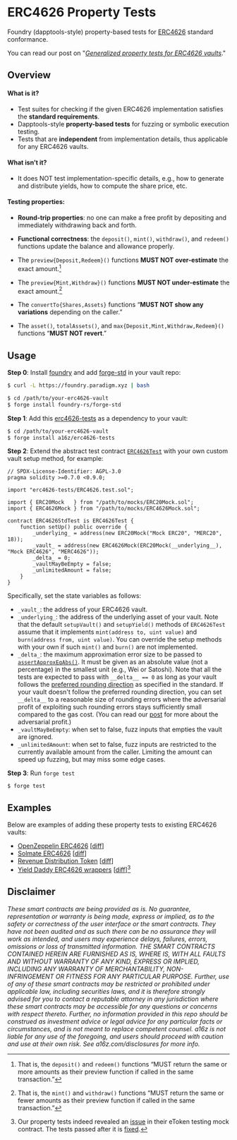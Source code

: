 # ERC4626 Property Tests

Foundry (dapptools-style) property-based tests for [ERC4626] standard conformance.

[ERC4626]: <https://eips.ethereum.org/EIPS/eip-4626>

You can read our post on "_[Generalized property tests for ERC4626 vaults][post]_."

[post]: <https://a16zcrypto.com/generalized-property-tests-for-erc4626-vaults>

## Overview

#### What is it?
- Test suites for checking if the given ERC4626 implementation satisfies the **standard requirements**.
- Dapptools-style **property-based tests** for fuzzing or symbolic execution testing.
- Tests that are **independent** from implementation details, thus applicable for any ERC4626 vaults.

#### What isn’t it?
- It does NOT test implementation-specific details, e.g., how to generate and distribute yields, how to compute the share price, etc.

#### Testing properties:

- **Round-trip properties**: no one can make a free profit by depositing and immediately withdrawing back and forth.

- **Functional correctness**: the `deposit()`, `mint()`, `withdraw()`, and `redeem()` functions update the balance and allowance properly.

- The `preview{Deposit,Redeem}()` functions **MUST NOT over-estimate** the exact amount.[^1]

[^1]: That is, the `deposit()` and `redeem()` functions “MUST return the same or more amounts as their preview function if called in the same transaction.”

- The `preview{Mint,Withdraw}()` functions **MUST NOT under-estimate** the exact amount.[^2]

[^2]: That is, the `mint()` and `withdraw()` functions “MUST return the same or fewer amounts as their preview function if called in the same transaction.”

- The `convertTo{Shares,Assets}` functions “**MUST NOT show any variations** depending on the caller.”

- The `asset()`, `totalAssets()`, and `max{Deposit,Mint,Withdraw,Redeem}()` functions “**MUST NOT revert**.”

## Usage

**Step 0**: Install [foundry] and add [forge-std] in your vault repo:
```bash
$ curl -L https://foundry.paradigm.xyz | bash

$ cd /path/to/your-erc4626-vault
$ forge install foundry-rs/forge-std
```

[foundry]: <https://getfoundry.sh/>
[forge-std]: <https://github.com/foundry-rs/forge-std>

**Step 1**: Add this [erc4626-tests] as a dependency to your vault:
```bash
$ cd /path/to/your-erc4626-vault
$ forge install a16z/erc4626-tests
```

[erc4626-tests]: <https://github.com/a16z/erc4626-tests>

**Step 2**: Extend the abstract test contract [`ERC4626Test`](ERC4626.test.sol) with your own custom vault setup method, for example:

```solidity
// SPDX-License-Identifier: AGPL-3.0
pragma solidity >=0.7.0 <0.9.0;

import "erc4626-tests/ERC4626.test.sol";

import { ERC20Mock   } from "/path/to/mocks/ERC20Mock.sol";
import { ERC4626Mock } from "/path/to/mocks/ERC4626Mock.sol";

contract ERC4626StdTest is ERC4626Test {
    function setUp() public override {
        _underlying_ = address(new ERC20Mock("Mock ERC20", "MERC20", 18));
        _vault_ = address(new ERC4626Mock(ERC20Mock(__underlying__), "Mock ERC4626", "MERC4626"));
        _delta_ = 0;
        _vaultMayBeEmpty = false;
        _unlimitedAmount = false;
    }
}
```

Specifically, set the state variables as follows:
- `_vault_`: the address of your ERC4626 vault.
- `_underlying_`: the address of the underlying asset of your vault. Note that the default `setupVault()` and `setupYield()` methods of `ERC4626Test` assume that it implements `mint(address to, uint value)` and `burn(address from, uint value)`. You can override the setup methods with your own if such `mint()` and `burn()` are not implemented.
- `_delta_`: the maximum approximation error size to be passed to [`assertApproxEqAbs()`]. It must be given as an absolute value (not a percentage) in the smallest unit (e.g., Wei or Satoshi). Note that all the tests are expected to pass with `__delta__ == 0` as long as your vault follows the [preferred rounding direction] as specified in the standard. If your vault doesn't follow the preferred rounding direction, you can set `__delta__` to a reasonable size of rounding errors where the adversarial profit of exploiting such rounding errors stays sufficiently small compared to the gas cost. (You can read our [post] for more about the adversarial profit.)
- `_vaultMayBeEmpty`: when set to false, fuzz inputs that empties the vault are ignored.
- `_unlimitedAmount`: when set to false, fuzz inputs are restricted to the currently available amount from the caller. Limiting the amount can speed up fuzzing, but may miss some edge cases.

[`assertApproxEqAbs()`]: <https://book.getfoundry.sh/reference/forge-std/assertApproxEqAbs>

[preferred rounding direction]: <https://eips.ethereum.org/EIPS/eip-4626#security-considerations>

**Step 3**: Run `forge test`

```
$ forge test
```

## Examples

Below are examples of adding these property tests to existing ERC4626 vaults:
- [OpenZeppelin ERC4626] [[diff](https://github.com/daejunpark/openzeppelin-contracts/pull/1/files)]
- [Solmate ERC4626] [[diff](https://github.com/daejunpark/solmate/pull/1/files)]
- [Revenue Distribution Token] [[diff](https://github.com/daejunpark/revenue-distribution-token/pull/1/files)]
- [Yield Daddy ERC4626 wrappers] [[diff](https://github.com/daejunpark/yield-daddy/pull/1/files)][^bug]

[OpenZeppelin ERC4626]: <https://github.com/OpenZeppelin/openzeppelin-contracts/blob/a1948250ab8c441f6d327a65754cb20d2b1b4554/contracts/token/ERC20/extensions/ERC4626.sol>
[Solmate ERC4626]: <https://github.com/transmissions11/solmate/blob/c2594bf4635ad773a8f4763e20b7e79582e41535/src/mixins/ERC4626.sol>
[Revenue Distribution Token]: <https://github.com/maple-labs/revenue-distribution-token/blob/be9592fd72bfa7142a217507f2d5500a7856329e/contracts/RevenueDistributionToken.sol>
[Yield Daddy ERC4626 wrappers]: <https://github.com/timeless-fi/yield-daddy>

[^bug]: Our property tests indeed revealed an [issue](https://github.com/timeless-fi/yield-daddy/issues/7) in their eToken testing mock contract. The tests passed after it is [fixed](https://github.com/daejunpark/yield-daddy/commit/721cf4bd766805fd409455434aa5fd1a9b2df25c).

## Disclaimer

_These smart contracts are being provided as is. No guarantee, representation or warranty is being made, express or implied, as to the safety or correctness of the user interface or the smart contracts. They have not been audited and as such there can be no assurance they will work as intended, and users may experience delays, failures, errors, omissions or loss of transmitted information. THE SMART CONTRACTS CONTAINED HEREIN ARE FURNISHED AS IS, WHERE IS, WITH ALL FAULTS AND WITHOUT WARRANTY OF ANY KIND, EXPRESS OR IMPLIED, INCLUDING ANY WARRANTY OF MERCHANTABILITY, NON-INFRINGEMENT OR FITNESS FOR ANY PARTICULAR PURPOSE. Further, use of any of these smart contracts may be restricted or prohibited under applicable law, including securities laws, and it is therefore strongly advised for you to contact a reputable attorney in any jurisdiction where these smart contracts may be accessible for any questions or concerns with respect thereto. Further, no information provided in this repo should be construed as investment advice or legal advice for any particular facts or circumstances, and is not meant to replace competent counsel. a16z is not liable for any use of the foregoing, and users should proceed with caution and use at their own risk. See a16z.com/disclosures for more info._

